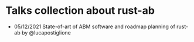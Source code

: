 # Talks collection about rust-ab

- 05/12/2021 State-of-art of ABM software and roadmap planning of rust-ab by @lucapostiglione
